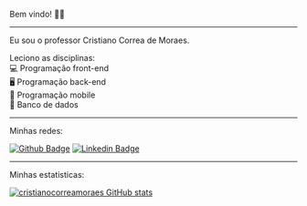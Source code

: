 Bem vindo! 🙋‍♂️

<hr>

Eu sou o professor Cristiano Correa de Moraes.

Leciono as disciplinas: <br>
💻 Programação front-end <br>
🖥️ Programação back-end <br>
📱 Programação mobile <br>
📅 Banco de dados <br>

<hr>

Minhas redes:

[![Github Badge](https://img.shields.io/badge/-Github-000?style=flat-square&logo=Github&logoColor=white&link=https://github.com/cristianocorreamoraes)](https://github.com/cristianocorreamoraes) [![Linkedin Badge](https://img.shields.io/badge/-LinkedIn-blue?style=flat-square&logo=Linkedin&logoColor=white&link=https://www.linkedin.com/in/cristianocorreademoraes/)](https://www.linkedin.com/in/cristianocorreademoraes/)

<hr>

Minhas estatisticas:

[![cristianocorreamoraes GitHub stats](https://github-readme-stats.vercel.app/api?username=cristianocorreamoraes)](https://github.com/cristianocorreamoraes/github-readme-stats)


